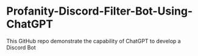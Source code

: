 # Profanity-Discord-Filter-Bot-Using-ChatGPT
This GitHub repo demonstrate the capability of ChatGPT to develop a Discord Bot
